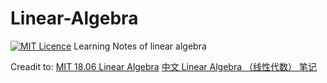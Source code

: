 # Linear-Algebra
[![MIT Licence](https://badges.frapsoft.com/os/mit/mit.svg?v=103)](https://opensource.org/licenses/mit-license.php)
Learning Notes of linear algebra

Creadit to:
[MIT 18.06 Linear Algebra](http://ocw.mit.edu/18-06S05)
[中文 Linear Algebra （线性代数） 笔记](https://github.com/guokaide/linear-algebra)

